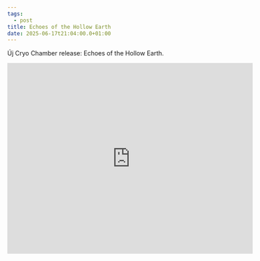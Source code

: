 ```yaml
---
tags:
  - post
title: Echoes of the Hollow Earth
date: 2025-06-17t21:04:00.0+01:00
---
```

Új Cryo Chamber release: Echoes of the Hollow Earth.

<iframe style="border: 0; width: 560px; height: 435px;" src="https://bandcamp.com/VideoEmbed?track=2235435438&bgcol=ffffff&linkcol=0687f5" mozallowfullscreen="1" webkitallowfullscreen="1" allowfullscreen="1" seamless></iframe>